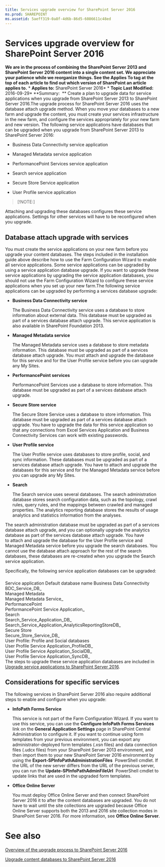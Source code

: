 ```yaml
---
title: Services upgrade overview for SharePoint Server 2016
ms.prod: SHAREPOINT
ms.assetid: 5aeff319-0a8f-4d6b-86d5-6086611c48ed
---
```



# Services upgrade overview for SharePoint Server 2016
 **We are in the process of combining the SharePoint Server 2013 and SharePoint Server 2016 content into a single content set. We appreciate your patience while we reorganize things. See the Applies To tag at the top of each article to find out which version of SharePoint an article applies to.** * **Applies to:** SharePoint Server 2016*  * **Topic Last Modified:** 2016-09-29* **Summary:  ** Create a plan to upgrade data for service applications when you upgrade from SharePoint Server 2013 to SharePoint Server 2016.The upgrade process for SharePoint Server 2016 uses the database attach upgrade method. When you move your databases to a new farm and upgrade the content, you must create your services infrastructure in the new farm, and configure the services appropriately for your new farm and new version. The following service applications have databases that can be upgraded when you upgrade from SharePoint Server 2013 to SharePoint Server 2016:
- Business Data Connectivity service application
    
  
- Managed Metadata service application
    
  
- PerformancePoint Services service application
    
  
- Search service application
    
  
- Secure Store Service application
    
  
- User Profile service application
    
  

> [!NOTE:]

  
    
    

Attaching and upgrading these databases configures these service applications. Settings for other services will have to be reconfigured when you upgrade.
## Database attach upgrade with services
<a name="dbattach"> </a>

You must create the service applications on your new farm before you upgrade your content databases. The steps included in the installation guide above describe how to use the Farm Configuration Wizard to enable all service applications. Some service applications can be upgraded by using a service application database upgrade. If you want to upgrade these service applications by upgrading the service application databases, you should not use the Farm Configuration Wizard to configure these service applications when you set up your new farm.The following service applications can be upgraded by performing a services database upgrade:
- **Business Data Connectivity service**
    
    The Business Data Connectivity service uses a database to store information about external data. This database must be upgraded as part of a services database attach upgrade. This service application is also available in SharePoint Foundation 2013.
    
  
- **Managed Metadata service**
    
    The Managed Metadata service uses a database to store metadata information. This database must be upgraded as part of a services database attach upgrade. You must attach and upgrade the database for this service and for the User Profile service before you can upgrade any My Sites.
    
  
- **PerformancePoint services**
    
    PerformancePoint Services use a database to store information. This database must be upgraded as part of a services database attach upgrade.
    
  
- **Secure Store service**
    
    The Secure Store Service uses a database to store information. This database must be upgraded as part of a services database attach upgrade. You have to upgrade the data for this service application so that any connections from Excel Services Application and Business Connectivity Services can work with existing passwords.
    
  
- **User Profile service**
    
    The User Profile service uses databases to store profile, social, and sync information. These databases must be upgraded as part of a services database attach upgrade. You have to attach and upgrade the databases for this service and for the Managed Metadata service before you can upgrade any My Sites.
    
  
- **Search**
    
    The Search service uses several databases. The search administration database stores search configuration data, such as the topology, crawl rules, query rules, and the mappings between crawled and managed properties. The analytics reporting database stores the results of usage analytics and statistics information from the analyses.
  
    
    

  
    
    
The search administration database must be upgraded as part of a services database attach upgrade, and you can optionally upgrade the analytics database as part of the services database attach upgrade. You have to attach and upgrade the database for the User Profile service and Managed Metadata service before you upgrade the search databases. You cannot use the database attach approach for the rest of the search databases, these databases are re-created when you upgrade the Search service application.
    
  
Specifically, the following service application databases can be upgraded:
### 

Service application Default database name Business Data Connectivity  <br/> BDC_Service_DB_<GUID>  <br/> Managed Metadata  <br/> Managed Metadata Service_<GUID>  <br/> PerformancePoint  <br/> PerformancePoint Service Application_<GUID>  <br/> Search  <br/> Search_Service_Application_DB_<GUID>  <br/> Search_Service_Application_AnalyticsReportingStoreDB_<GUID>  <br/> Secure Store  <br/> Secure_Store_Service_DB_<GUID>  <br/> User Profile: Profile and Social databases  <br/> User Profile Service Application_ProfileDB_<GUID>  <br/> User Profile Service Application_SocialDB_<GUID>  <br/> User Profile Service Application_SyncDB_<GUID>  <br/> The steps to upgrade these service application databases are included in  [Upgrade service applications to SharePoint Server 2016](https://technet.microsoft.com/en-us/library/jj839719%28v=office.16%29.aspx).
## Considerations for specific services
<a name="Considerations"> </a>

The following services in SharePoint Server 2016 also require additional steps to enable and configure when you upgrade:
- **InfoPath Forms Service**
    
    This service is not part of the Farm Configuration Wizard. If you want to use this service, you can use the **Configure InfoPath Forms Services** link on the **General Application Settings** page in SharePoint Central Administration to configure it. If you want to continue using form templates from your previous environment, you can export any administrator-deployed form templates (.xsn files) and data connection files (.udcx files) from your SharePoint Server 2013 environment, and then import them to your new SharePoint Server 2016 environment by using the **Export-SPInfoPathAdministrationFiles**  PowerShell cmdlet. If the URL of the new server differs from the URL of the previous server, you can run the **Update-SPInfoPathAdminFileUrl**  PowerShell cmdlet to update links that are used in the upgraded form templates.
    
  
- **Office Online Server**
    
    You must deploy Office Online Server and then connect SharePoint Server 2016 it to after the content databases are upgraded. You do not have to wait until the site collections are upgraded because Office Online Server supports both the 2013 and 2016 site collection modes in SharePoint Server 2016. For more information, see **Office Online Server**.
    
  

# See also

#### 

 [Overview of the upgrade process to SharePoint Server 2016](html/overview-of-the-upgrade-process-to-sharepoint-server-2016.md)
  
    
    
 [Upgrade content databases to SharePoint Server 2016](html/upgrade-content-databases-to-sharepoint-server-2016.md)
  
    
    

  
    
    

